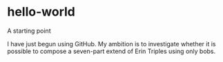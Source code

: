 # hello-world
A starting point

I have just begun using GitHub.
My ambition is to investigate whether it is possible to compose a seven-part extend of Erin Triples using only bobs.
